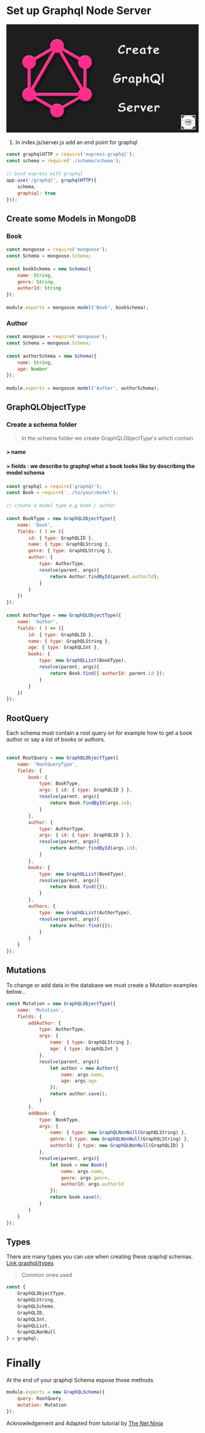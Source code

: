 # Set up Graphql Node Server
<div align="center">
<img src="./client/public/images/graphql.png"  />
</div>

1. In index.js/server.js add an end point for graphql

```javascript
const graphqlHTTP = require('express-graphql');
const schema = require('./schema/schema');

// bind express with graphql
app.use('/graphql', graphqlHTTP({
    schema,
    graphiql: true
}));

```
## Create some Models in MongoDB

### Book

```javascript
const mongoose = require('mongoose');
const Schema = mongoose.Schema;

const bookSchema = new Schema({
    name: String,
    genre: String,
    authorId: String
});

module.exports = mongoose.model('Book', bookSchema);

```

### Author

```javascript
const mongoose = require('mongoose');
const Schema = mongoose.Schema;

const authorSchema = new Schema({
    name: String,
    age: Number
});

module.exports = mongoose.model('Author', authorSchema);

```



## GraphQLObjectType


### Create a schema folder

> In the schema folder we create GraphQLObjectType's which contain

####  > name

#### > fields : we describe to graphql what a book looks like by describing the model schema 

```javascript
const graphql = require('graphql');
const Book = require('../to/your/model');

// create a model type e.g book / author

const BookType = new GraphQLObjectType({
    name: 'Book',
    fields: ( ) => ({
        id: { type: GraphQLID },
        name: { type: GraphQLString },
        genre: { type: GraphQLString },
        author: {
            type: AuthorType,
            resolve(parent, args){
                return Author.findById(parent.authorId);
            }
        }
    })
});

const AuthorType = new GraphQLObjectType({
    name: 'Author',
    fields: ( ) => ({
        id: { type: GraphQLID },
        name: { type: GraphQLString },
        age: { type: GraphQLInt },
        books: {
            type: new GraphQLList(BookType),
            resolve(parent, args){
                return Book.find({ authorId: parent.id });
            }
        }
    })
});

```
## RootQuery
Each schema must contain a root query on for example how to get a book author or say a list of books or authors.

```javascript

const RootQuery = new GraphQLObjectType({
    name: 'RootQueryType',
    fields: {
        book: {
            type: BookType,
            args: { id: { type: GraphQLID } },
            resolve(parent, args){
                return Book.findById(args.id);
            }
        },
        author: {
            type: AuthorType,
            args: { id: { type: GraphQLID } },
            resolve(parent, args){
                return Author.findById(args.id);
            }
        },
        books: {
            type: new GraphQLList(BookType),
            resolve(parent, args){
                return Book.find({});
            }
        },
        authors: {
            type: new GraphQLList(AuthorType),
            resolve(parent, args){
                return Author.find({});
            }
        }
    }
});

```
## Mutations

To change or add data in the database we must create a Mutation examples below...

```javascript
const Mutation = new GraphQLObjectType({
    name: 'Mutation',
    fields: {
        addAuthor: {
            type: AuthorType,
            args: {
                name: { type: GraphQLString },
                age: { type: GraphQLInt }
            },
            resolve(parent, args){
                let author = new Author({
                    name: args.name,
                    age: args.age
                });
                return author.save();
            }
        },
        addBook: {
            type: BookType,
            args: {
                name: { type: new GraphQLNonNull(GraphQLString) },
                genre: { type: new GraphQLNonNull(GraphQLString) },
                authorId: { type: new GraphQLNonNull(GraphQLID) }
            },
            resolve(parent, args){
                let book = new Book({
                    name: args.name,
                    genre: args.genre,
                    authorId: args.authorId
                });
                return book.save();
            }
        }
    }
});

```

## Types

There are many types you can use when creating these qraphql schemas. [Link graphql/types](https://graphql.org/graphql-js/type/)

> Common ones used

```javascript
const {
    GraphQLObjectType,
    GraphQLString,
    GraphQLSchema,
    GraphQLID,
    GraphQLInt,
    GraphQLList,
    GraphQLNonNull
} = graphql;

```

# Finally

At the end of your qraphql Schema expose those methods

```javascript
module.exports = new GraphQLSchema({
    query: RootQuery,
    mutation: Mutation
});

```
Acknowledgement and Adapted from tutorial by
  [The Net Ninja](https://www.thenetninja.co.uk/)


